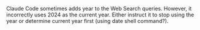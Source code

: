 Claude Code sometimes adds year to the Web Search queries. However, it incorrectly uses 2024 as the current year. Either instruct it to stop using the year or determine current year first (using date shell command?).